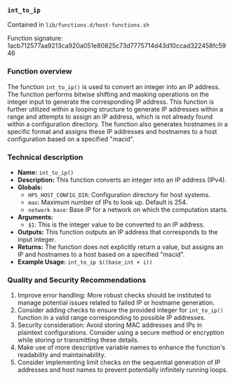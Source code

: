 ### `int_to_ip`

Contained in `lib/functions.d/host-functions.sh`

Function signature: 1acb712577aa9213ca920a051e80825c73d7775714d43d10ccad322458fc5946

### Function overview

The function `int_to_ip()` is used to convert an integer into an IP address. The function performs bitwise shifting and masking operations on the integer input to generate the corresponding IP address. This function is further utilized within a looping structure to generate IP addresses within a range and attempts to assign an IP address, which is not already found within a configuration directory. The function also generates hostnames in a specific format and assigns these IP addresses and hostnames to a host configuration based on a specified "macid".

### Technical description

- **Name:** `int_to_ip()`
- **Description:** This function converts an integer into an IP address (IPv4).
- **Globals:** 
  - `HPS_HOST_CONFIG_DIR`: Configuration directory for host systems.
  - `max`: Maximum number of IPs to look up. Default is 254.
  - `network base`: Base IP for a network on which the computation starts.
- **Arguments:** 
  - `$1`: This is the integer value to be converted to an IP address.
- **Outputs:** This function outputs an IP address that corresponds to the input integer.
- **Returns:** The function does not explicitly return a value, but assigns an IP and hostnames to a host based on a specified "macid".
- **Example Usage:** `int_to_ip $((base_int + i))`

### Quality and Security Recommendations

1. Improve error handling: More robust checks should be instituted to manage potential issues related to failed IP or hostname generation.
2. Consider adding checks to ensure the provided integer for `int_to_ip()` function in a valid range corresponding to possible IP addresses.
3. Security consideration: Avoid storing MAC addresses and IPs in plaintext configurations. Consider using a secure method or encryption while storing or transmitting these details.
4. Make use of more descriptive variable names to enhance the function's readability and maintainability.
5. Consider implementing limit checks on the sequential generation of IP addresses and host names to prevent potentially infinitely running loops.

